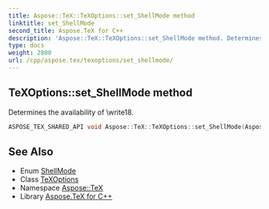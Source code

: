 ```yaml
---
title: Aspose::TeX::TeXOptions::set_ShellMode method
linktitle: set_ShellMode
second_title: Aspose.TeX for C++
description: 'Aspose::TeX::TeXOptions::set_ShellMode method. Determines the availability of \write18 in C++.'
type: docs
weight: 2800
url: /cpp/aspose.tex/texoptions/set_shellmode/
---
```

## TeXOptions::set_ShellMode method


Determines the availability of \write18.

```cpp
ASPOSE_TEX_SHARED_API void Aspose::TeX::TeXOptions::set_ShellMode(Aspose::TeX::ShellMode value)
```

## See Also

* Enum [ShellMode](../../shellmode/)
* Class [TeXOptions](../)
* Namespace [Aspose::TeX](../../)
* Library [Aspose.TeX for C++](../../../)
